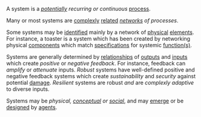 A system is a *[potentially](https://github.com/gcassel/Modular-Organization-Terminology/blob/master/terms/potential.md) recurring or continuous* [process](https://github.com/gcassel/Modular-Organization-Terminology/blob/master/terms/process.md).  

Many or most systems are [complexly](https://github.com/gcassel/Modular-Organization-Terminology/blob/master/terms/complexity.md) [related](https://github.com/gcassel/Modular-Organization-Terminology/blob/master/terms/relationship.md) *[networks](https://github.com/gcassel/Modular-Organization-Terminology/blob/master/terms/network.md) of processes*.

Some systems may be [identified](https://github.com/gcassel/Modular-Organization-Terminology/blob/master/terms/identify.md) mainly by a network of [physical](https://github.com/gcassel/Modular-Organization-Terminology/blob/master/terms/physical.md) [elements](https://github.com/gcassel/Modular-Organization-Terminology/blob/master/terms/element.md).  For instance, a toaster is a system which has been created by networking physical [components](https://github.com/gcassel/Modular-Organization-Terminology/blob/master/terms/component.md) which match [specifications](https://github.com/gcassel/Modular-Organization-Terminology/blob/master/terms/specification.md) for systemic [function(s)](https://github.com/gcassel/Modular-Organization-Terminology/blob/master/terms/function.md).

Systems are generally determined by [relationships](https://github.com/gcassel/Modular-Organization-Terminology/blob/master/terms/relationship.md) of [outputs](https://github.com/gcassel/Modular-Organization-Terminology/blob/master/terms/output.md) and [inputs](https://github.com/gcassel/Modular-Organization-Terminology/blob/master/terms/input.md) which create *positive* or *negative feedback*.  For instance, feedback can *amplify* or *attenuate* inputs.   *Robust* systems have well-defined positive and negative feedback systems which create *sustainability* and *security* against potential [damage](https://github.com/gcassel/Modular-Organization-Terminology/blob/master/terms/damage.md).  *Resilient* systems are robust *and* are *complexly adaptive* to diverse inputs.

Systems may be *physical, [conceptual](https://github.com/gcassel/Modular-Organization-Terminology/blob/master/terms/concept.md) or [social](https://github.com/gcassel/Modular-Organization-Terminology/blob/master/terms/social.md)*, and may [emerge](https://github.com/gcassel/Modular-Organization-Terminology/blob/master/terms/emergence.md) or be [designed](https://github.com/gcassel/Modular-Organization-Terminology/blob/master/terms/design.md) by [agents](https://github.com/gcassel/Modular-Organization-Terminology/blob/master/terms/agent.md). 
